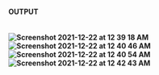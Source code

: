 <B>OUTPUT <BR><BR><BR>
![Screenshot 2021-12-22 at 12 39 18 AM](https://user-images.githubusercontent.com/78723011/146985522-4000f25f-f6e6-4141-b491-52ba64fcc32e.png)
![Screenshot 2021-12-22 at 12 40 46 AM](https://user-images.githubusercontent.com/78723011/146985638-e4fbf718-7e6a-4982-b2c0-7371d60f8beb.png)
![Screenshot 2021-12-22 at 12 40 54 AM](https://user-images.githubusercontent.com/78723011/146985671-e7413e52-b09a-47dc-a18b-09dfacbd3c0a.png)
![Screenshot 2021-12-22 at 12 42 43 AM](https://user-images.githubusercontent.com/78723011/146985681-1f2a9eac-f9c1-475c-aca5-24ba915054cd.png)

